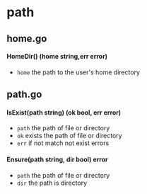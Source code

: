 # path

## home.go

#### HomeDir() (home string,err error)

- `home` the path to the user's home directory

## path.go

#### IsExist(path string) (ok bool, err error)

- `path` the path of file or directory
- `ok` exists the path of file or directory
- `err` if not match not exist errors

#### Ensure(path string, dir bool) error

- `path` the path of file or directory
- `dir` the path is directory
